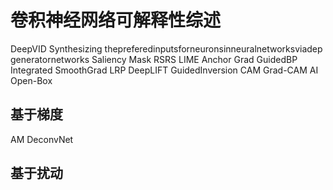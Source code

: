 # 卷积神经网络可解释性综述

DeepVID
Synthesizing thepreferedinputsforneuronsinneuralnetworksviadep generatornetworks
Saliency Mask
RSRS
LIME
Anchor
Grad
GuidedBP
Integrated
SmoothGrad
LRP
DeepLIFT
GuidedInversion
CAM
Grad-CAM
AI
Open-Box

## 基于梯度
AM
DeconvNet



## 基于扰动
